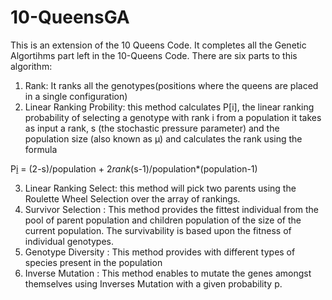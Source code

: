 # 10-QueensGA
This is an extension of the 10 Queens Code. It completes all the Genetic Algortihms part 
left in the 10-Queens Code. There are six parts to this algorithm:
1. Rank: It ranks all the genotypes(positions where the queens are placed in a single configuration)
2. Linear Ranking Probility: this method calculates P[i], the linear ranking probability of selecting a genotype with rank i from a population
it takes as input a rank, s (the stochastic pressure parameter) and the population size (also known as μ) and calculates the rank using the formula

P[i](rank) = (2-s)/population + 2*rank*(s-1)/population*(population-1)

3. Linear Ranking Select: this method will pick two parents using the Roulette Wheel Selection over the array of rankings.
4. Survivor Selection : This method provides the fittest individual from the pool of parent population and children population
of the size of the current population. The survivability is based upon the fitness of individual genotypes.
5. Genotype Diversity : This method provides with different types of species present in the population
6. Inverse Mutation : This method enables to mutate the genes amongst themselves using Inverses Mutation with a given probability p.
